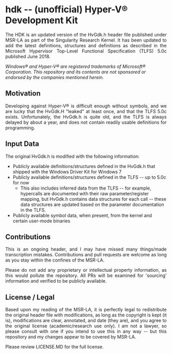# hdk -- (unofficial) Hyper-V® Development Kit
<p align="justify">
The HDK is an updated version of the HvGdk.h header file published under MSR-LA as part of the Singularity Research Kernel. It has been updated to add the latest definitions, structures and definitions as described in the Microsoft Hypervisor Top-Level Functional Specification (TLFS) 5.0c published June 2018.
</p>

_Windows® and Hyper-V® are registered trademarks of Microsoft® Corporation. This repository and its contents are not sponsored or endorsed by the companies mentioned herein._

## Motivation

<p align="justify">
Developing against Hyper-V® is difficult enough without symbols, and we are lucky that the HvGdk.H "leaked" at least once, and that the TLFS 5.0c exists. Unfortunately, the HvGdk.h is quite old, and the TLFS is always delayed by about a year, and does not contain readily usable definitions for programming.
</p>

## Input Data

The original HvGdk.h is modified with the following information:

* Publicly available definitions/structures defined in the HvGdk.h that shipped with the Windows Driver Kit for Windows 7
* Publicly available definitions/structures defined in the TLFS -- up to 5.0c for now
  * This also includes inferred data from the TLFS -- for example, hypercalls are documented with their raw parameter/register mapping, but HvGdk.h contains data structures for each call -- these data structures are updated based on the parameter documentation in the TLFS.
* Publicly available symbol data, when present, from the kernel and certain user-mode binaries


## Contributions

<p align="justify">
This is an ongoing header, and I may have missed many things/made transcription mistakes. Contributions and pull requests are welcome as long as you stay within the confines of the MSR-LA.
</p>

<p align="justify">
Please do not add any proprietary or intellectual property information, as this would pollute the repository. All PRs will be examined for 'sourcing' information and verified to be publicly available.
</p>

## License / Legal

<p align="justify">
Based upon my reading of the MSR-LA, it is perfectly legal to redistribute the original header file with modifications, as long as the copyright is kept (it is), modifications are clear, annotated, and date (they are), and you agree to the original license (academic/research use only). I am not a lawyer, so please consult with one if you intend to use this in any way -- but this repository and my changes appear to be covered by MSR-LA.
</p>

Please review LICENSE.MD for the full license.
